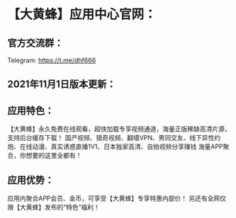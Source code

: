 # 【大黄蜂】应用中心官网：


## 官方交流群：
 Telegram: https://t.me/dhf666

## 2021年11月1日版本更新：


## 应用特色：
【大黄蜂】永久免费在线观看，超快加载专享视频通道，海量正版稀缺高清片源，支持后台缓存下载！
国产视频、猎奇视频、翻墙VPN、男同交友、线下异性约炮、在线动漫、真实诱惑直播1V1、日本独家高清、自拍视频分享赚钱
海量APP聚合，你想要的这里全都有！

## 应用优势：
应用内聚合APP会员、金币，可享受【大黄蜂】专享特惠内部价！
另还有全网仅限【大黄蜂】发布的“特色”福利！
